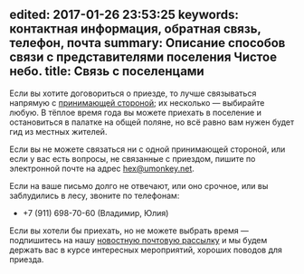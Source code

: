 edited: 2017-01-26 23:53:25
keywords: контактная информация, обратная связь, телефон, почта
summary: Описание способов связи с представителями поселения Чистое небо.
title: Связь с поселенцами
---
Если вы хотите договориться о приезде, то лучше связываться напрямую с [принимающей стороной](/stay/); их несколько — выбирайте любую.
В тёплое время года вы можете приехать в поселение и остановиться в палатке на общей поляне, но всё равно вам нужен будет гид из местных жителей.

Если вы не можете связаться ни с одной принимающей стороной, или если у вас есть вопросы, не связанные с приездом, пишите по электронной почте на адрес <hex@umonkey.net>.

Если на ваше письмо долго не отвечают, или оно срочное, или вы заблудились в лесу, звоните по телефонам:

- +7 (911) 698-70-60 (Владимир, Юлия)

Если вы хотели бы приехать, но не можете выбрать время — подпишитесь на нашу [новостную почтовую рассылку](/news/) и мы будем держать вас в курсе интересных мероприятий, хороших поводов для приезда.
